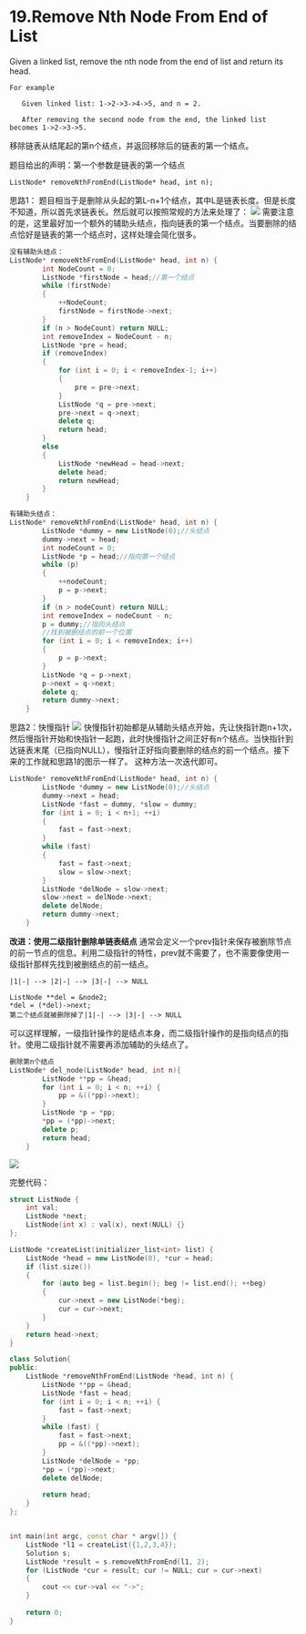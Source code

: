 # 19.Remove Nth Node From End of List
Given a linked list, remove the nth node from the end of list and return its head.
```
For example

   Given linked list: 1->2->3->4->5, and n = 2.

   After removing the second node from the end, the linked list becomes 1->2->3->5.
```
移除链表从结尾起的第n个结点，并返回移除后的链表的第一个结点。

题目给出的声明：第一个参数是链表的第一个结点
``` 
ListNode* removeNthFromEnd(ListNode* head, int n);
```

思路1：
题目相当于是删除从头起的第L-n+1个结点，其中L是链表长度。但是长度不知道，所以首先求链表长。然后就可以按照常规的方法来处理了：
![](http://upload-images.jianshu.io/upload_images/1727123-0d744767f10d1838.png?imageMogr2/auto-orient/strip%7CimageView2/2/w/1240)
需要注意的是，这里最好加一个额外的辅助头结点，指向链表的第一个结点。当要删除的结点恰好是链表的第一个结点时，这样处理会简化很多。
```cpp
没有辅助头结点：
ListNode* removeNthFromEnd(ListNode* head, int n) {
		int NodeCount = 0;
		ListNode *firstNode = head;//第一个结点
		while (firstNode)
		{
			++NodeCount;
			firstNode = firstNode->next;
		}
		if (n > NodeCount) return NULL;
		int removeIndex = NodeCount - n;
		ListNode *pre = head;
		if (removeIndex)
		{
			for (int i = 0; i < removeIndex-1; i++)
			{
				pre = pre->next;
			}
			ListNode *q = pre->next;
			pre->next = q->next;
			delete q;
			return head;
		}
		else
		{
			ListNode *newHead = head->next;
			delete head;
			return newHead;
		}
	}

有辅助头结点：
ListNode* removeNthFromEnd(ListNode* head, int n) {
		ListNode *dummy = new ListNode(0);//头结点
		dummy->next = head;
		int nodeCount = 0;
		ListNode *p = head;//指向第一个结点
		while (p)
		{
			++nodeCount;
			p = p->next;
		}
		if (n > nodeCount) return NULL;
		int removeIndex = nodeCount - n;
		p = dummy;//指向头结点
		//找到被删结点的前一个位置
		for (int i = 0; i < removeIndex; i++)
		{
			p = p->next;
		}
		ListNode *q = p->next;
		p->next = q->next;
		delete q;
		return dummy->next;
	}
```

思路2：快慢指针
![](http://upload-images.jianshu.io/upload_images/1727123-cba4612278ef5ab0.png?imageMogr2/auto-orient/strip%7CimageView2/2/w/1240)
快慢指针初始都是从辅助头结点开始，先让快指针跑n+1次，然后慢指针开始和快指针一起跑，此时快慢指针之间正好有n个结点。当快指针到达链表末尾（已指向NULL），慢指针正好指向要删除的结点的前一个结点。接下来的工作就和思路1的图示一样了。
这种方法一次迭代即可。
```cpp
ListNode* removeNthFromEnd(ListNode* head, int n) {
		ListNode *dummy = new ListNode(0);//头结点
		dummy->next = head;
		ListNode *fast = dummy, *slow = dummy;
		for (int i = 0; i < n+1; ++i)
		{
			fast = fast->next;
		}
		while (fast)
		{
			fast = fast->next;
			slow = slow->next;
		}
		ListNode *delNode = slow->next;
		slow->next = delNode->next;
		delete delNode;
		return dummy->next;
	}
```


**改进：使用二级指针删除单链表结点**
通常会定义一个prev指针来保存被删除节点的前一节点的信息。利用二级指针的特性，prev就不需要了，也不需要像使用一级指针那样先找到被删结点的前一结点。
```
|1|-| --> |2|-| --> |3|-| --> NULL

ListNode **del = &node2;
*del = (*del)->next;
第二个结点就被删除掉了|1|-| --> |3|-| --> NULL
```

可以这样理解，一级指针操作的是结点本身，而二级指针操作的是指向结点的指针。使用二级指针就不需要再添加辅助的头结点了。
```cpp
删除第n个结点
ListNode* del_node(ListNode* head, int n){
        ListNode **pp = &head;
        for (int i = 0; i < n; ++i) {
            pp = &((*pp)->next);
        }
        ListNode *p = *pp;
        *pp = (*pp)->next;
        delete p;
        return head;
    }
```
![](http://upload-images.jianshu.io/upload_images/1727123-6ec0266f6ebf1df4.png?imageMogr2/auto-orient/strip%7CimageView2/2/w/1240)

完整代码：
```cpp
struct ListNode {
    int val;
    ListNode *next;
    ListNode(int x) : val(x), next(NULL) {}
};

ListNode *createList(initializer_list<int> list) {
    ListNode *head = new ListNode(0), *cur = head;
    if (list.size())
    {
        for (auto beg = list.begin(); beg != list.end(); ++beg)
        {
            cur->next = new ListNode(*beg);
            cur = cur->next;
        }
    }
    return head->next;
}

class Solution{
public:
    ListNode *removeNthFromEnd(ListNode *head, int n) {
        ListNode **pp = &head;
        ListNode *fast = head;
        for (int i = 0; i < n; ++i) {
            fast = fast->next;
        }
        while (fast) {
            fast = fast->next;
            pp = &((*pp)->next);
        }
        ListNode *delNode = *pp;
        *pp = (*pp)->next;
        delete delNode;
        
        return head;
    }
};


int main(int argc, const char * argv[]) {
    ListNode *l1 = createList({1,2,3,4});
    Solution s;
    ListNode *result = s.removeNthFromEnd(l1, 2);
    for (ListNode *cur = result; cur != NULL; cur = cur->next)
    {
        cout << cur->val << "->";
    }
    
    return 0;
}
```
